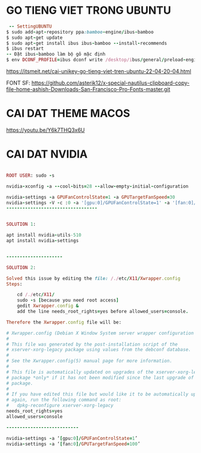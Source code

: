 # GO TIENG VIET TRONG UBUNTU



```ruby
 -- SettingUBUNTU
$ sudo add-apt-repository ppa:bamboo-engine/ibus-bamboo
$ sudo apt-get update
$ sudo apt-get install ibus ibus-bamboo --install-recommends
$ ibus restart
-- Đặt ibus-bamboo làm bộ gõ mặc định
$ env DCONF_PROFILE=ibus dconf write /desktop/ibus/general/preload-engines "['BambooUs', 'Bamboo']" && gsettings set org.gnome.desktop.input-sources sources "[('xkb', 'us'), ('ibus', 'Bamboo')]"

```

https://itsmeit.net/cai-unikey-go-tieng-viet-tren-ubuntu-22-04-20-04.html

FONT SF: https://github.com/asterik12/x-special-nautilus-clipboard-copy-file-home-ashish-Downloads-San-Francisco-Pro-Fonts-master.git

# CAI DAT THEME MACOS
https://youtu.be/Y6k7THQ3x6U


# CAI DAT NVIDIA
```ruby

ROOT USER: sudo -s

nvidia-xconfig -a --cool-bits=28 --allow-empty-initial-configuration

nvidia-settings -a GPUFanControlState=1 -a GPUTargetFanSpeed=30
nvidia-settings -V -c :0 -a '[gpu:0]/GPUFanControlState=1' -a '[fan:0]/GPUTargetFanSpeed='"30" -a '[fan:1]/GPUTargetFanSpeed='"40"
----------------------------------


SOLUTION 1:

apt install nvidia-utils-510
apt install nvidia-settings


---------------------

SOLUTION 2:

Solved this issue by editing the file: /./etc/X11/Xwrapper.config
Steps:

    cd /./etc/X11/
    sudo -s [because you need root access]
    gedit Xwrapper.config &
    add the line needs_root_rights=yes before allowed_users=console.

Therefore the Xwrapper.config file will be:

# Xwrapper.config (Debian X Window System server wrapper configuration file)
#
# This file was generated by the post-installation script of the
# xserver-xorg-legacy package using values from the debconf database.
#
# See the Xwrapper.config(5) manual page for more information.
#
# This file is automatically updated on upgrades of the xserver-xorg-legacy
# package *only* if it has not been modified since the last upgrade of that
# package.
#
# If you have edited this file but would like it to be automatically updated
# again, run the following command as root:
#   dpkg-reconfigure xserver-xorg-legacy
needs_root_rights=yes
allowed_users=console

---------------------------

nvidia-settings -a ‘[gpu:0]/GPUFanControlState=1’
nvidia-settings -a ‘[fan:0]/GPUTargetFanSpeed=100’

```
